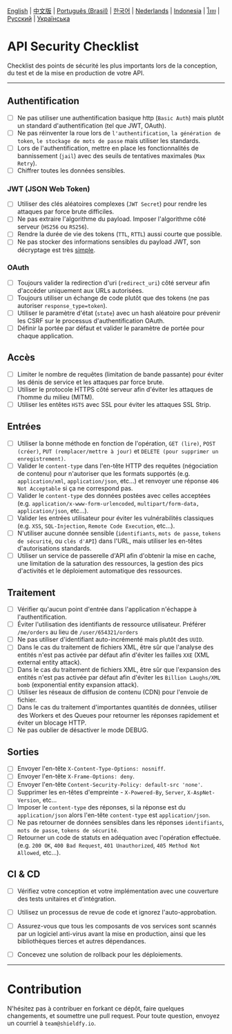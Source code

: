 [English](./README.md) | [中文版](./README-zh.md) | [Português (Brasil)](./README-pt_BR.md) | [한국어](./README-ko.md) | [Nederlands](./README-nl.md) | [Indonesia](./README-id.md) | [ไทย](./README-th.md) | [Русский](./README-ru.md) | [Українська](./README-uk.md)

# API Security Checklist
Checklist des points de sécurité les plus importants lors de la conception, du test et de la mise en production de votre API.

------------------------------------------------------------------------------
## Authentification
- [ ] Ne pas utiliser une authentification basique http (`Basic Auth`) mais plutôt un standard d'authentification (tel que JWT, OAuth).
- [ ] Ne pas réinventer la roue lors de `l'authentification`, `la génération de token`, `le stockage de mots de passe` mais utiliser les standards.
- [ ] Lors de l'authentification, mettre en place les fonctionnalités de bannissement (`jail`) avec des seuils de tentatives maximales (`Max Retry`).
- [ ] Chiffrer toutes les données sensibles.

### JWT (JSON Web Token)
- [ ] Utiliser des clés aléatoires complexes (`JWT Secret`) pour rendre les attaques par force brute difficiles.
- [ ] Ne pas extraire l'algorithme du payload. Imposer l'algorithme côté serveur (`HS256` ou `RS256`).
- [ ] Rendre la durée de vie des tokens (`TTL`, `RTTL`) aussi courte que possible.
- [ ] Ne pas stocker des informations sensibles du payload JWT, son décryptage est très [simple](https://jwt.io/#debugger-io).

### OAuth
- [ ] Toujours valider la redirection d'uri (`redirect_uri`) côté serveur afin d'accéder uniquement aux URLs autorisées.
- [ ] Toujours utiliser un échange de code plutôt que des tokens (ne pas autoriser `response_type=token`).
- [ ] Utiliser le paramètre d'état (`state`) avec un hash aléatoire pour prévenir les CSRF sur le processus d'authentification OAuth.
- [ ] Définir la portée par défaut et valider le paramètre de portée pour chaque application.

## Accès
- [ ] Limiter le nombre de requêtes (limitation de bande passante) pour éviter les dénis de service et les attaques par force brute.
- [ ] Utiliser le protocole HTTPS côté serveur afin d'éviter les attaques de l'homme du milieu (MITM).
- [ ] Utiliser les entêtes `HSTS` avec SSL pour éviter les attaques SSL Strip.

## Entrées
- [ ] Utiliser la bonne méthode en fonction de l'opération, `GET (lire)`, `POST (créer)`, `PUT (remplacer/mettre à jour)` et `DELETE (pour supprimer un enregistrement)`.
- [ ] Valider le `content-type` dans l'en-tête HTTP des requêtes (négociation de contenu) pour n'autoriser que les formats supportés (e.g. `application/xml`, `application/json`, etc…) et renvoyer une réponse `406 Not Acceptable` si ça ne correspond pas.
- [ ] Valider le `content-type` des données postées avec celles acceptées (e.g. `application/x-www-form-urlencoded`, `multipart/form-data, application/json`, etc…).
- [ ] Valider les entrées utilisateur pour éviter les vulnérabilités classiques (e.g. `XSS`, `SQL-Injection`, `Remote Code Execution`, etc…).
- [ ] N'utiliser aucune donnée sensible (`identifiants`, `mots de passe`, `tokens de sécurité`, ou `clés d'API`) dans l'URL, mais utiliser les en-têtes d'autorisations standards.
- [ ] Utiliser un service de passerelle d'API afin d'obtenir la mise en cache, une limitation de la saturation des ressources, la gestion des pics d'activités et le déploiement automatique des ressources.

## Traitement
- [ ] Vérifier qu'aucun point d'entrée dans l'application n'échappe à l'authentification.
- [ ] Éviter l'utilisation des identifiants de ressource utilisateur. Préférer `/me/orders` au lieu de `/user/654321/orders`
- [ ] Ne pas utiliser d'identifiant auto-incrémenté mais plutôt des `UUID`.
- [ ] Dans le cas du traitement de fichiers XML, être sûr que l'analyse des entités n'est pas activée par défaut afin d'éviter les failles `XXE` (XML external entity attack).
- [ ] Dans le cas du traitement de fichiers XML, être sûr que l'expansion des entités n'est pas activée par défaut afin d'éviter les `Billion Laughs/XML bomb` (exponential entity expansion attack).
- [ ] Utiliser les réseaux de diffusion de contenu (CDN) pour l'envoie de fichier.
- [ ] Dans le cas du traitement d'importantes quantités de données, utiliser des Workers et des Queues pour retourner les réponses rapidement et éviter un blocage HTTP.
- [ ] Ne pas oublier de désactiver le mode DEBUG.

## Sorties
- [ ] Envoyer l'en-tête `X-Content-Type-Options: nosniff`.
- [ ] Envoyer l'en-tête `X-Frame-Options: deny`.
- [ ] Envoyer l'en-tête `Content-Security-Policy: default-src 'none'`.
- [ ] Supprimer les en-têtes d'empreinte - `X-Powered-By`, `Server`, `X-AspNet-Version`, etc…
- [ ] Imposer le `content-type` des réponses, si la réponse est du `application/json` alors l'en-tête `content-type` est `application/json`.
- [ ] Ne pas retourner de données sensibles dans les réponses `identifiants`, `mots de passe`, `tokens de sécurité`.
- [ ] Retourner un code de statuts en adéquation avec l'opération effectuée. (e.g. `200 OK`, `400 Bad Request`, `401 Unauthorized`, `405 Method Not Allowed`, etc…).

## CI & CD
- [ ] Vérifiez votre conception et votre implémentation avec une couverture des tests unitaires et d'intégration.
- [ ] Utilisez un processus de revue de code et ignorez l'auto-approbation.
- [ ] Assurez-vous que tous les composants de vos services sont scannés par un logiciel anti-virus avant la mise en production, ainsi que les bibliothèques tierces et autres dépendances.
- [ ] Concevez une solution de rollback pour les déploiements.


------------------------------------------------------------------------------

# Contribution
N'hésitez pas à contribuer en forkant ce dépôt, faire quelques changements, et soumettre une pull request. Pour toute question, envoyez un courriel à `team@shieldfy.io`.

